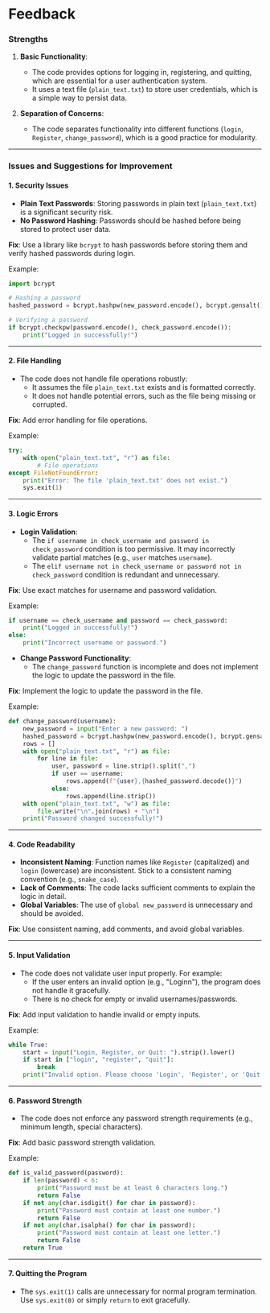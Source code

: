 # Feedback

### **Strengths**
1. **Basic Functionality**:
   - The code provides options for logging in, registering, and quitting, which are essential for a user authentication system.
   - It uses a text file (`plain_text.txt`) to store user credentials, which is a simple way to persist data.

2. **Separation of Concerns**:
   - The code separates functionality into different functions (`login`, `Register`, `change_password`), which is a good practice for modularity.

---

### **Issues and Suggestions for Improvement**

#### 1. **Security Issues**
   - **Plain Text Passwords**: Storing passwords in plain text (`plain_text.txt`) is a significant security risk.
   - **No Password Hashing**: Passwords should be hashed before being stored to protect user data.

   **Fix**: Use a library like `bcrypt` to hash passwords before storing them and verify hashed passwords during login.

   Example:
   ```python
   import bcrypt

   # Hashing a password
   hashed_password = bcrypt.hashpw(new_password.encode(), bcrypt.gensalt())

   # Verifying a password
   if bcrypt.checkpw(password.encode(), check_password.encode()):
       print("Logged in successfully!")
   ```

---

#### 2. **File Handling**
   - The code does not handle file operations robustly:
     - It assumes the file `plain_text.txt` exists and is formatted correctly.
     - It does not handle potential errors, such as the file being missing or corrupted.

   **Fix**: Add error handling for file operations.

   Example:
   ```python
   try:
       with open("plain_text.txt", "r") as file:
           # File operations
   except FileNotFoundError:
       print("Error: The file 'plain_text.txt' does not exist.")
       sys.exit(1)
   ```

---

#### 3. **Logic Errors**
   - **Login Validation**:
     - The `if username in check_username and password in check_password` condition is too permissive. It may incorrectly validate partial matches (e.g., `user` matches `username`).
     - The `elif username not in check_username or password not in check_password` condition is redundant and unnecessary.

   **Fix**: Use exact matches for username and password validation.

   Example:
   ```python
   if username == check_username and password == check_password:
       print("Logged in successfully!")
   else:
       print("Incorrect username or password.")
   ```

   - **Change Password Functionality**:
     - The `change_password` function is incomplete and does not implement the logic to update the password in the file.

   **Fix**: Implement the logic to update the password in the file.

   Example:
   ```python
   def change_password(username):
       new_password = input("Enter a new password: ")
       hashed_password = bcrypt.hashpw(new_password.encode(), bcrypt.gensalt())
       rows = []
       with open("plain_text.txt", "r") as file:
           for line in file:
               user, password = line.strip().split(",")
               if user == username:
                   rows.append(f"{user},{hashed_password.decode()}")
               else:
                   rows.append(line.strip())
       with open("plain_text.txt", "w") as file:
           file.write("\n".join(rows) + "\n")
       print("Password changed successfully!")
   ```

---

#### 4. **Code Readability**
   - **Inconsistent Naming**: Function names like `Register` (capitalized) and `login` (lowercase) are inconsistent. Stick to a consistent naming convention (e.g., `snake_case`).
   - **Lack of Comments**: The code lacks sufficient comments to explain the logic in detail.
   - **Global Variables**: The use of `global new_password` is unnecessary and should be avoided.

   **Fix**: Use consistent naming, add comments, and avoid global variables.

---

#### 5. **Input Validation**
   - The code does not validate user input properly. For example:
     - If the user enters an invalid option (e.g., "Loginn"), the program does not handle it gracefully.
     - There is no check for empty or invalid usernames/passwords.

   **Fix**: Add input validation to handle invalid or empty inputs.

   Example:
   ```python
   while True:
       start = input("Login, Register, or Quit: ").strip().lower()
       if start in ["login", "register", "quit"]:
           break
       print("Invalid option. Please choose 'Login', 'Register', or 'Quit'.")
   ```

---

#### 6. **Password Strength**
   - The code does not enforce any password strength requirements (e.g., minimum length, special characters).

   **Fix**: Add basic password strength validation.

   Example:
   ```python
   def is_valid_password(password):
       if len(password) < 6:
           print("Password must be at least 6 characters long.")
           return False
       if not any(char.isdigit() for char in password):
           print("Password must contain at least one number.")
           return False
       if not any(char.isalpha() for char in password):
           print("Password must contain at least one letter.")
           return False
       return True
   ```

---

#### 7. **Quitting the Program**
   - The `sys.exit(1)` calls are unnecessary for normal program termination. Use `sys.exit(0)` or simply `return` to exit gracefully.